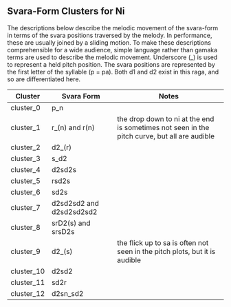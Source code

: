 ## Svara-Form Clusters for Ni

The descriptions below describe the melodic movement of the svara-form in terms of the svara positions traversed by the melody. In performance, these are usually joined by a sliding motion. To make these descriptions comprehensible for a wide audience, simple language rather than gamaka terms are used to describe the melodic movement. Underscore (_) is used to represent a held pitch position. The svara positions are represented by the first letter of the syllable (p = pa). Both d1 and d2 exist in this raga, and so are differentiated here. 

| **Cluster** | **Svara Form**           | **Notes**                                                                                    |
|-------------|--------------------------|----------------------------------------------------------------------------------------------|
| cluster_0   | p_n                      |                                                                                              |
| cluster_1   | r_(n) and r(n)           | the drop down to ni at the end is sometimes not seen in the pitch curve, but all are audible |
| cluster_2   | d2_(r)                   |                                                                                              |
| cluster_3   | s_d2                     |                                                                                              |
| cluster_4   | d2sd2s                   |                                                                                              |
| cluster_5   | rsd2s                    |                                                                                              |
| cluster_6   | sd2s                     |                                                                                              |
| cluster_7   | d2sd2sd2 and d2sd2sd2sd2 |                                                                                              |
| cluster_8   | srD2(s) and srsD2s       |                                                                                              |
| cluster_9   | d2_(s)                   | the flick up to sa is often not seen in the pitch plots, but it is audible                   |
| cluster_10  | d2sd2                    |                                                                                              |
| cluster_11  | sd2r                     |                                                                                              |
| cluster_12  | d2sn_sd2                 |                                                                                              |
